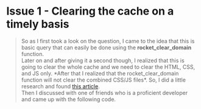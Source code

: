 # Issue 1 - Clearing the cache on a timely basis
> So as I first took a look on the question, I came to the idea that this is basic query that can easily be done using the **rocket_clear_domain** function. \
> Later on and after giving it a second though, I realized that this is going to clear the whole cache and we need to clear the HTML, CSS, and JS only. \*After that I realized that the rocket_clear_domain function will not clear the combined CSS/JS files*. So, I did a little research and found [this article](https://hotexamples.com/examples/-/-/rocket_rrmdir/php-rocket_rrmdir-function-examples.html). \
> Then I discussed with one of friends who is a proficient developer and came up with the following code. 
 
